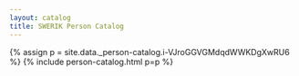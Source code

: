 ```yaml
---
layout: catalog
title: SWERIK Person Catalog
---
```

{% assign p = site.data._person-catalog.i-VJroGGVGMdqdWWKDgXwRU6 %}
{% include person-catalog.html p=p %}

